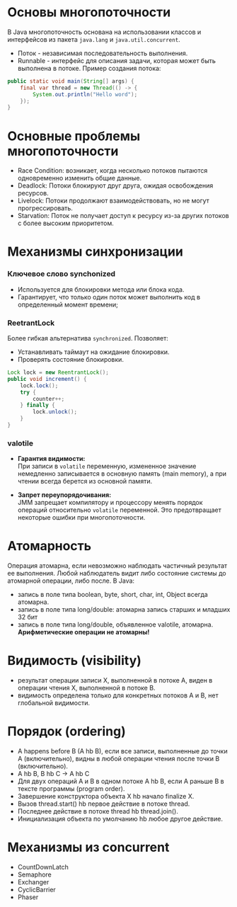 # Основы многопоточности
В Java многопоточность основана на использовании классов и интерфейсов из пакета `java.lang` и `java.util.concurrent`.
- Поток - независимая последовательность выполнения.
- Runnable - интерфейс для описания задачи, которая может быть выполнена в потоке.
Пример создания потока:
```java
public static void main(String[] args) {
	final var thread = new Thread(() -> {
		System.out.println("Hello word");
	});
}
```
# Основные проблемы многопоточности
- Race Condition: возникает, когда несколько потоков пытаются одновременно изменить общие данные.
- Deadlock: Потоки блокируют друг друга, ожидая освобождения ресурсов.
- Livelock: Потоки продолжают взаимодействовать, но не могут прогрессировать.
- Starvation: Поток не получает доступ к ресурсу из-за других потоков с более высоким приоритетом.
# Механизмы синхронизации
### Ключевое слово synchonized
- Используется для блокировки метода или блока кода.
- Гарантирует, что только один поток может выполнить код в определенный момент времени;
### ReetrantLock
Более гибкая альтернатива `synchronized`. Позволяет:

- Устанавливать таймаут на ожидание блокировки.
- Проверять состояние блокировки.
```java
Lock lock = new ReentrantLock();
public void increment() {
    lock.lock();
    try {
        counter++;
    } finally {
        lock.unlock();
    }
}
```
### valotile
- **Гарантия видимости:**  
    При записи в `volatile` переменную, измененное значение немедленно записывается в основную память (main memory), а при чтении всегда берется из основной памяти.
    
- **Запрет переупорядочивания:**  
    JMM запрещает компилятору и процессору менять порядок операций относительно `volatile` переменной. Это предотвращает некоторые ошибки при многопоточности.
# Атомарность
Операция атомарна, если невозможно наблюдать частичный результат ее выполнения. Любой наблюдатель видит либо состояние системы до атомарной операции, либо после.
В Java:
- запись в поле типа boolean, byte, short, char, int, Object всегда атомарна.
- запись в поле типа long/double: атомарна запись старших и младших 32 бит
- запись в поле типа long/double, объявленное valotile, атомарна.
**Арифметические операции не атомарны!**
# Видимость (visibility)
- результат операции записи X, выполненной в потоке А, виден в операции чтения X, выполненной в потоке B.
- видимость определена только для конкретных потоков A и B, нет глобальной видимости.
# Порядок (ordering)
- A happens before B (A hb B), если все записи, выполненные до точки  A (включительно), видны в любой операции чтения после точки B (включительно).
- A hb B, B hb C -> A hb C
- Для двух операций A и B в одном потоке A hb B, если A раньше B в тексте программы (program order).
- Завершение конструктора объекта X hb начало finalize X.
- Вызов thread.start() hb первое действие в потоке thread.
- Последнее действие в потоке thread hb thread.join().
- Инициализация объекта по умолчанию hb любое другое действие.
# Механизмы из concurrent
- CountDownLatch
- Semaphore
- Exchanger
- CyclicBarrier
- Phaser